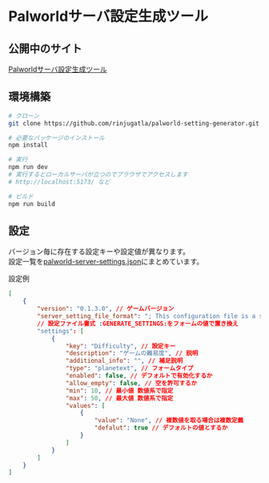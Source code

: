 # Palworldサーバ設定生成ツール

## 公開中のサイト

[Palworldサーバ設定生成ツール](https://palworld-setting-generator.deno.dev/)

## 環境構築

```bash
# クローン
git clone https://github.com/rinjugatla/palworld-setting-generator.git

# 必要なパッケージのインストール
npm install

# 実行
npm run dev
# 実行するとローカルサーバが立つのでブラウザでアクセスします
# http://localhost:5173/ など

# ビルド
npm run build
```

## 設定

バージョン毎に存在する設定キーや設定値が異なります。\
設定一覧を[palworld-server-settings.json](src/lib/palworld-server-settings.json)にまとめています。

設定例

```json
[
    {
        "version": "0.1.3.0", // ゲームバージョン
        "server_setting_file_format": "; This configuration file is a sample of the default server settings.\n; Changes to this file will NOT be reflected on the server.\n; To change the server settings, modify Pal/Saved/Config/WindowsServer/PalWorldSettings.ini.\n[/Script/Pal.PalGameWorldSettings]\nOptionSettings=(:GENERATE_SETTINGS:)", 
        // 設定ファイル書式 :GENERATE_SETTINGS:をフォームの値で置き換え
        "settings": [
            {
                "key": "Difficulty", // 設定キー
                "description": "ゲームの難易度", // 説明
                "additional_info": "", // 補足説明
                "type": "planetext", // フォームタイプ
                "enabled": false, // デフォルトで有効化するか
                "allow_empty": false, // 空を許可するか
                "min": 10, // 最小値 数値系で指定
                "max": 50, // 最大値 数値系で指定
                "values": [
                    {
                        "value": "None", // 複数値を取る場合は複数定義
                        "defalut": true // デフォルトの値とするか
                    }
                ]
            }
        ]
    }
]
```
